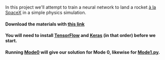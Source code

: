 In this project we'll attempt to train a neural network to land a rocket [à la SpaceX](https://www.youtube.com/watch?v=u0-pfzKbh2k) in a simple physics simulation. 

#### Download the materials with [this link](https://github.com/ShafiatD/Landing-a-Rocket-Using-Machine-Learning/archive/master.zip)

#### You will need to install [TensorFlow](https://www.tensorflow.org/install/) and [Keras](https://keras.io/#installation) (in that order) before we start.

#### Running [Mode0](https://github.com/ShafiatD/Landing-a-Rocket-Using-Machine-Learning/blob/master/Mode1.py) will give our solution for Mode 0, likewise for [Mode1.py](https://github.com/ShafiatD/Landing-a-Rocket-Using-Machine-Learning/blob/master/Mode1.py). 
